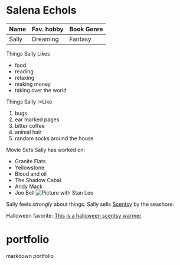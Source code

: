 # Salena Echols
|Name|Fav. hobby|Book Genre|
|----|----------|----------|
|Sally|Dreaming|Fantasy|

Things Sally Likes
- food
- reading
- relaxing
- making money
- taking over the world

Things Sally !=Like
1. bugs
2. ear marked pages
3. bitter coffee
4. animal hair
5. random socks around the house

Movie Sets Sally has worked on:
- Granite Flats
- Yellowstone
- Blood and oil
- The Shadow Cabal
- Andy Mack
- Joe Bell
  ![Picture with Stan Lee](https://scontent-atl3-1.xx.fbcdn.net/v/t31.18172-8/10648260_10201741656101934_1972319970776625566_o.jpg?_nc_cat=104&ccb=1-5&_nc_sid=730e14&_nc_ohc=Jx1yTl7l0qIAX_UhV6c&_nc_ht=scontent-atl3-1.xx&oh=e9209678ecad7a8b54604b91df4b64b6&oe=616783EB)

Sally feels *strongly* about things.
Sally sells [Scentsy](salena.scentsy.us) by the seashore.

Halloween favorite:
[This is a halloween scentsy warmer](https://imagelive.scentsy.com/cmsimages/products/homewarmerhauntinggoodtimeisoglowr1fw21.png)




# portfolio
markdown portfolio

